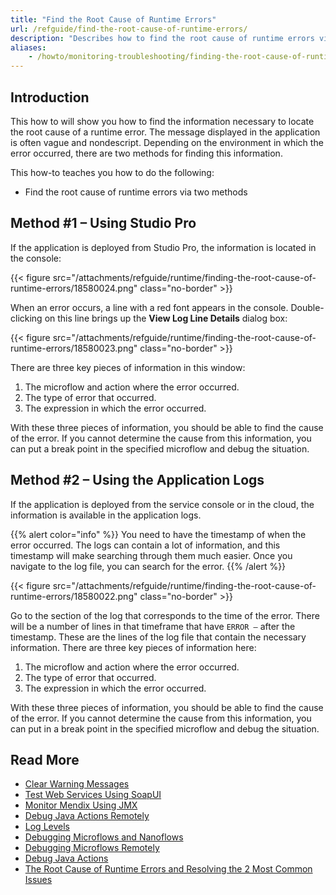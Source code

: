 ```yaml
---
title: "Find the Root Cause of Runtime Errors"
url: /refguide/find-the-root-cause-of-runtime-errors/
description: "Describes how to find the root cause of runtime errors via Studio Pro and via the application logs."
aliases:
    - /howto/monitoring-troubleshooting/finding-the-root-cause-of-runtime-errors/
---
```


## Introduction

This how to will show you how to find the information necessary to locate the root cause of a runtime error. The message displayed in the application is often vague and nondescript. Depending on the environment in which the error occurred, there are two methods for finding this information.

This how-to teaches you how to do the following:

* Find the root cause of runtime errors via two methods

## Method #1 – Using Studio Pro

If the application is deployed from Studio Pro, the information is located in the console:

{{< figure src="/attachments/refguide/runtime/finding-the-root-cause-of-runtime-errors/18580024.png" class="no-border" >}}

When an error occurs, a line with a red font appears in the console.  Double-clicking on this line brings up the **View Log Line Details** dialog box:

{{< figure src="/attachments/refguide/runtime/finding-the-root-cause-of-runtime-errors/18580023.png" class="no-border" >}}

There are three key pieces of information in this window:

1. The microflow and action where the error occurred.
2. The type of error that occurred.
3. The expression in which the error occurred.

With these three pieces of information, you should be able to find the cause of the error. If you cannot determine the cause from this information, you can put a break point in the specified microflow and debug the situation.

## Method #2 – Using the Application Logs

If the application is deployed from the service console or in the cloud, the information is available in the application logs. 

{{% alert color="info" %}}
You need to have the timestamp of when the error occurred. The logs can contain a lot of information, and this timestamp will make searching through them much easier. Once you navigate to the log file, you can search for the error.
{{% /alert %}}

{{< figure src="/attachments/refguide/runtime/finding-the-root-cause-of-runtime-errors/18580022.png" class="no-border" >}}

Go to the section of the log that corresponds to the time of the error. There will be a number of lines in that timeframe that have `ERROR –` after the timestamp. These are the lines of the log file that contain the necessary information. There are three key pieces of information here:

1. The microflow and action where the error occurred.
2. The type of error that occurred.
3. The expression in which the error occurred.

With these three pieces of information, you should be able to find the cause of the error. If you cannot determine the cause from this information, you can put in a break point in the specified microflow and debug the situation.

## Read More

* [Clear Warning Messages](/howto/monitoring-troubleshooting/clear-warning-messages/)
* [Test Web Services Using SoapUI](/howto/testing/testing-web-services-using-soapui/)
* [Monitor Mendix Using JMX](/howto/monitoring-troubleshooting/monitoring-mendix-using-jmx/)
* [Debug Java Actions Remotely](/howto/monitoring-troubleshooting/debug-java-actions-remotely/)
* [Log Levels](/howto/monitoring-troubleshooting/log-levels/)
* [Debugging Microflows and Nanoflows](/refguide/debug-microflows-and-nanoflows/)
* [Debugging Microflows Remotely](/refguide/debug-microflows-remotely/)
* [Debug Java Actions](/howto/monitoring-troubleshooting/debug-java-actions/)
* [The Root Cause of Runtime Errors and Resolving the 2 Most Common Issues](https://www.mendix.com/blog/the-root-cause-of-runtime-errors-and-resolving-the-2-most-common-issues/)

